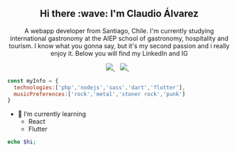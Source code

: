 <h2 align='center'>
  Hi there :wave: I'm Claudio Álvarez
</h2>
<p align='center'>
  A webapp developer from Santiago, Chile. I'm currently studying international gastronomy at the AIEP school of gastronomy, hospitality and tourism. I know what  you gonna say, but it's my second passion and i really enjoy it. Below you will find my LinkedIn and IG
</p>
<p align='center'>
  <a href="https://www.linkedin.com/in/alvarezclaudio/" target="_blank">
    <img src="https://img.shields.io/badge/linkedin-%230077B5.svg?&style=for-the-badge&logo=linkedin&logoColor=white" />
  </a>&nbsp;&nbsp;
  <a href="https://www.instagram.com/el.alvarezclaudio/" target="_blank">
    <img src="https://img.shields.io/badge/instagram-%23E4405F.svg?&style=for-the-badge&logo=instagram&logoColor=white" />        
  </a>&nbsp;&nbsp;
</p>

```js
const myInfo = {
  technologies:['php','nodejs','sass','dart','flutter'],
  musicPreferences:['rock','metal','stoner rock','punk']
}
```

- 🌱 I’m currently learning
  - React
  - Flutter 

```php
echo $hi;
```
<!--
**clg-helloworld/clg-helloworld** is a ✨ _special_ ✨ repository because its `README.md` (this file) appears on your GitHub profile.

Here are some ideas to get you started:

- 🔭 I’m currently working on ...
- 🌱 I’m currently learning ...
- 👯 I’m looking to collaborate on ...
- 🤔 I’m looking for help with ...
- 💬 Ask me about ...
- 📫 How to reach me: ...
- 😄 Pronouns: ...
- ⚡ Fun fact: ...
-->
